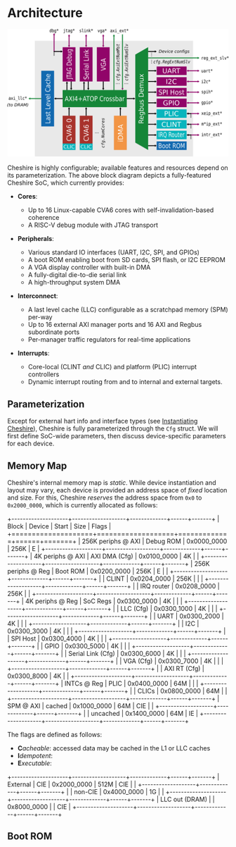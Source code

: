 # Architecture

![Image title](../img/arch.svg)

Cheshire is highly configurable; available features and resources depend on its parameterization. The above block diagram depicts a fully-featured Cheshire SoC, which currently provides:

* **Cores**:
    * Up to 16 Linux-capable CVA6 cores with self-invalidation-based coherence
    * A RISC-V debug module with JTAG transport

* **Peripherals**:
    * Various standard IO interfaces (UART, I2C, SPI, and GPIOs)
    * A boot ROM enabling boot from SD cards, SPI flash, or I2C EEPROM
    * A VGA display controller with built-in DMA
    * A fully-digital die-to-die serial link
    * A high-throughput system DMA

* **Interconnect**:
    * A last level cache (LLC) configurable as a scratchpad memory (SPM) per-way
    * Up to 16 external AXI manager ports and 16 AXI and Regbus subordinate ports
    * Per-manager traffic regulators for real-time applications

* **Interrupts**:
    * Core-local (CLINT *and* CLIC) and platform (PLIC) interrupt controllers
    * Dynamic interrupt routing from and to internal and external targets.

## Parameterization

Except for external hart info and interface types (see [Instantiating Cheshire](../tg/integr.md#instantiating_cheshire)), Cheshire is fully parameterized through the `Cfg` struct. We will first define SoC-wide parameters, then discuss device-specific parameters for each device.



## Memory Map

Cheshire's internal memory map is *static*. While device instantiation and layout may vary, each device is provided an address space of *fixed* location and size. For this, Cheshire *reserves* the address space from `0x0` to `0x2000_0000`, which is currently allocated as follows:

+--------------------+-------------------+-------------+------+-------+
| Block              | Device            | Start       | Size | Flags |
+====================+===================+=============+======+=======+
| 256K periphs @ AXI | Debug ROM         | 0x0000_0000 | 256K | E     |
+--------------------+-------------------+-------------+------+-------+
| 4K periphs @ AXI   | AXI DMA (Cfg)     | 0x0100_0000 | 4K   |       |
+--------------------+-------------------+-------------+------+-------+
| 256K periphs @ Reg | Boot ROM          | 0x0200_0000 | 256K | E     |
|                    +-------------------+-------------+------+-------+
|                    | CLINT             | 0x0204_0000 | 256K |       |
|                    +-------------------+-------------+------+-------+
|                    | IRQ router        | 0x0208_0000 | 256K |       |
+--------------------+-------------------+-------------+------+-------+
| 4K periphs @ Reg   | SoC Regs          | 0x0300_0000 | 4K   |       |
|                    +-------------------+-------------+------+-------+
|                    | LLC (Cfg)         | 0x0300_1000 | 4K   |       |
|                    +-------------------+-------------+------+-------+
|                    | UART              | 0x0300_2000 | 4K   |       |
|                    +-------------------+-------------+------+-------+
|                    | I2C               | 0x0300_3000 | 4K   |       |
|                    +-------------------+-------------+------+-------+
|                    | SPI Host          | 0x0300_4000 | 4K   |       |
|                    +-------------------+-------------+------+-------+
|                    | GPIO              | 0x0300_5000 | 4K   |       |
|                    +-------------------+-------------+------+-------+
|                    | Serial Link (Cfg) | 0x0300_6000 | 4K   |       |
|                    +-------------------+-------------+------+-------+
|                    | VGA (Cfg)         | 0x0300_7000 | 4K   |       |
|                    +-------------------+-------------+------+-------+
|                    | AXI RT (Cfg)      | 0x0300_8000 | 4K   |       |
+--------------------+-------------------+-------------+------+-------+
| INTCs @ Reg        | PLIC              | 0x0400_0000 | 64M  |       |
|                    +-------------------+-------------+------+-------+
|                    | CLICs             | 0x0800_0000 | 64M  |       |
+--------------------+-------------------+-------------+------+-------+
| SPM @ AXI          | cached            | 0x1000_0000 | 64M  | CIE   |
|                    +-------------------+-------------+------+-------+
|                    | uncached          | 0x1400_0000 | 64M  | IE    |
+--------------------+-------------------+-------------+------+-------+

The flags are defined as follows:

* **C***acheable*: accessed data may be cached in the L1 or LLC caches
* **I***dempotent*:
* **E***xecutable*:

+--------------------+-------------------+-------------+------+-------+
| External           | CIE               | 0x2000_0000 | 512M | CIE   |
|                    +-------------------+-------------+------+-------+
|                    | non-CIE           | 0x4000_0000 | 1G   |       |
+--------------------+-------------------+-------------+------+-------+
| LLC out (DRAM)     |                   | 0x8000_0000 |      | CIE   |
+--------------------+-------------------+-------------+------+-------+

## Boot ROM
